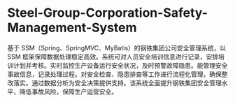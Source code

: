 # Steel-Group-Corporation-Safety-Management-System
基于 SSM（Spring、SpringMVC、MyBatis）的钢铁集团公司安全管理系统，以 SSM 框架保障数据处理稳定高效。系统可对人员安全培训信息进行记录，安排培训计划并考核。实时监控生产设备运行安全状况，及时预警故障隐患。能管理安全事故信息，记录处理过程。对安全检查、隐患排查等工作进行流程化管理，确保整改落实。通过数据分析为安全决策提供支持。该系统全面提升钢铁集团安全管理水平，降低事故风险，保障生产运营安全。 
